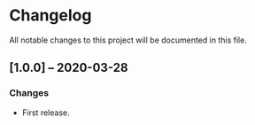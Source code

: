 # Changelog
All notable changes to this project will be documented in this file.

## [1.0.0] – 2020-03-28
### Changes
- First release.
